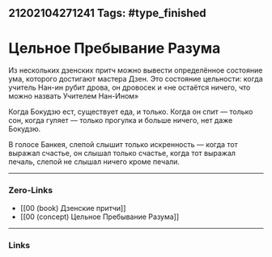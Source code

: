 21202104271241
Tags: #type_finished
---
# Цельное Пребывание Разума

Из нескольких дзенских притч можно вывести определённое состояние ума, которого достигают мастера Дзен. Это состояние цельности: когда учитель Нан-ин рубит дрова, он дровосек и «не остаётся ничего, что можно назвать Учителем Нан-Ином»

Когда Бокудзю ест, существует еда, и только. Когда он спит — только сон, когда гуляет — только прогулка и больше ничего, нет даже Бокудзю.

В голосе Банкея, слепой слышит только искренность — когда тот выражал счастье, он слышал только счастье, когда тот выражал печаль, слепой не слышал ничего кроме печали.

---
### Zero-Links
- [[00 (book) Дзенские притчи]]
- [[00 (concept) Цельное Пребывание Разума]]
---
### Links


